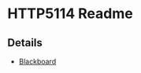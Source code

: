 # HTTP5114 Readme
## Details
- [Blackboard](https://learn.humber.ca/ultra/courses/_233709_1/outline)
